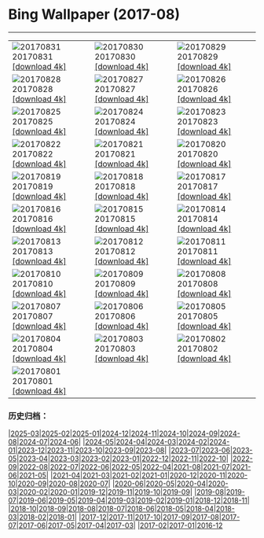 # Bing Wallpaper (2017-08)
**************

<table><tr><td><img src="https://www.bing.com/az/hprichbg/rb/StorkCliffs_ZH-CN11006532238_1920x1080.jpg" alt="20170831"> 20170831 <a href="https://www.bing.com/az/hprichbg/rb/StorkCliffs_ZH-CN11006532238_UHD.jpg">[download 4k]</a></td><td><img src="https://www.bing.com/az/hprichbg/rb/ChamonixClouds_ZH-CN7700889231_1920x1080.jpg" alt="20170830"> 20170830 <a href="https://www.bing.com/az/hprichbg/rb/ChamonixClouds_ZH-CN7700889231_UHD.jpg">[download 4k]</a></td><td><img src="https://www.bing.com/az/hprichbg/rb/GoldenTrevally_ZH-CN8976794546_1920x1080.jpg" alt="20170829"> 20170829 <a href="https://www.bing.com/az/hprichbg/rb/GoldenTrevally_ZH-CN8976794546_UHD.jpg">[download 4k]</a></td></tr><tr><td><img src="https://www.bing.com/az/hprichbg/rb/OregonPainted_ZH-CN8553728911_1920x1080.jpg" alt="20170828"> 20170828 <a href="https://www.bing.com/az/hprichbg/rb/OregonPainted_ZH-CN8553728911_UHD.jpg">[download 4k]</a></td><td><img src="https://www.bing.com/az/hprichbg/rb/BotallackCornwall_ZH-CN11396172846_1920x1080.jpg" alt="20170827"> 20170827 <a href="https://www.bing.com/az/hprichbg/rb/BotallackCornwall_ZH-CN11396172846_UHD.jpg">[download 4k]</a></td><td><img src="https://www.bing.com/az/hprichbg/rb/BasongcuoNP_ZH-CN9819436811_1920x1080.jpg" alt="20170826"> 20170826 <a href="https://www.bing.com/az/hprichbg/rb/BasongcuoNP_ZH-CN9819436811_UHD.jpg">[download 4k]</a></td></tr><tr><td><img src="https://www.bing.com/az/hprichbg/rb/BatEaredFox_ZH-CN12456670113_1920x1080.jpg" alt="20170825"> 20170825 <a href="https://www.bing.com/az/hprichbg/rb/BatEaredFox_ZH-CN12456670113_UHD.jpg">[download 4k]</a></td><td><img src="https://www.bing.com/az/hprichbg/rb/GustavAntiquities_ZH-CN9624291648_1920x1080.jpg" alt="20170824"> 20170824 <a href="https://www.bing.com/az/hprichbg/rb/GustavAntiquities_ZH-CN9624291648_UHD.jpg">[download 4k]</a></td><td><img src="https://www.bing.com/az/hprichbg/rb/TubeAnemone_ZH-CN8077113499_1920x1080.jpg" alt="20170823"> 20170823 <a href="https://www.bing.com/az/hprichbg/rb/TubeAnemone_ZH-CN8077113499_UHD.jpg">[download 4k]</a></td></tr><tr><td><img src="https://www.bing.com/az/hprichbg/rb/AtchafalayaBasin_ZH-CN11978071492_1920x1080.jpg" alt="20170822"> 20170822 <a href="https://www.bing.com/az/hprichbg/rb/AtchafalayaBasin_ZH-CN11978071492_UHD.jpg">[download 4k]</a></td><td><img src="https://www.bing.com/az/hprichbg/rb/MausoleumLovcen_ZH-CN11630158336_1920x1080.jpg" alt="20170821"> 20170821 <a href="https://www.bing.com/az/hprichbg/rb/MausoleumLovcen_ZH-CN11630158336_UHD.jpg">[download 4k]</a></td><td><img src="https://www.bing.com/az/hprichbg/rb/JantarJaipur_ZH-CN12917938653_1920x1080.jpg" alt="20170820"> 20170820 <a href="https://www.bing.com/az/hprichbg/rb/JantarJaipur_ZH-CN12917938653_UHD.jpg">[download 4k]</a></td></tr><tr><td><img src="https://www.bing.com/az/hprichbg/rb/YellowNPFirehole_ZH-CN14661526309_1920x1080.jpg" alt="20170819"> 20170819 <a href="https://www.bing.com/az/hprichbg/rb/YellowNPFirehole_ZH-CN14661526309_UHD.jpg">[download 4k]</a></td><td><img src="https://www.bing.com/az/hprichbg/rb/KingPhoto_ZH-CN13184031948_1920x1080.jpg" alt="20170818"> 20170818 <a href="https://www.bing.com/az/hprichbg/rb/KingPhoto_ZH-CN13184031948_UHD.jpg">[download 4k]</a></td><td><img src="https://www.bing.com/az/hprichbg/rb/ChulillaSpain_ZH-CN10170248808_1920x1080.jpg" alt="20170817"> 20170817 <a href="https://www.bing.com/az/hprichbg/rb/ChulillaSpain_ZH-CN10170248808_UHD.jpg">[download 4k]</a></td></tr><tr><td><img src="https://www.bing.com/az/hprichbg/rb/GoldenHorn_ZH-CN14570526834_1920x1080.jpg" alt="20170816"> 20170816 <a href="https://www.bing.com/az/hprichbg/rb/GoldenHorn_ZH-CN14570526834_UHD.jpg">[download 4k]</a></td><td><img src="https://www.bing.com/az/hprichbg/rb/AvalancheCreek_ZH-CN10917017134_1920x1080.jpg" alt="20170815"> 20170815 <a href="https://www.bing.com/az/hprichbg/rb/AvalancheCreek_ZH-CN10917017134_UHD.jpg">[download 4k]</a></td><td><img src="https://www.bing.com/az/hprichbg/rb/QuakingAspens_ZH-CN11296287476_1920x1080.jpg" alt="20170814"> 20170814 <a href="https://www.bing.com/az/hprichbg/rb/QuakingAspens_ZH-CN11296287476_UHD.jpg">[download 4k]</a></td></tr><tr><td><img src="https://www.bing.com/az/hprichbg/rb/Hozoviotissa_ZH-CN13142561850_1920x1080.jpg" alt="20170813"> 20170813 <a href="https://www.bing.com/az/hprichbg/rb/Hozoviotissa_ZH-CN13142561850_UHD.jpg">[download 4k]</a></td><td><img src="https://www.bing.com/az/hprichbg/rb/Kitesurfing_ZH-CN11259743343_1920x1080.jpg" alt="20170812"> 20170812 <a href="https://www.bing.com/az/hprichbg/rb/Kitesurfing_ZH-CN11259743343_UHD.jpg">[download 4k]</a></td><td><img src="https://www.bing.com/az/hprichbg/rb/LoxodontaAfricana_ZH-CN10434704249_1920x1080.jpg" alt="20170811"> 20170811 <a href="https://www.bing.com/az/hprichbg/rb/LoxodontaAfricana_ZH-CN10434704249_UHD.jpg">[download 4k]</a></td></tr><tr><td><img src="https://www.bing.com/az/hprichbg/rb/CavernduPontdArc_ZH-CN9994344414_1920x1080.jpg" alt="20170810"> 20170810 <a href="https://www.bing.com/az/hprichbg/rb/CavernduPontdArc_ZH-CN9994344414_UHD.jpg">[download 4k]</a></td><td><img src="https://www.bing.com/az/hprichbg/rb/Huacachina_ZH-CN10037610442_1920x1080.jpg" alt="20170809"> 20170809 <a href="https://www.bing.com/az/hprichbg/rb/Huacachina_ZH-CN10037610442_UHD.jpg">[download 4k]</a></td><td><img src="https://www.bing.com/az/hprichbg/rb/HydricHammock_ZH-CN7896164965_1920x1080.jpg" alt="20170808"> 20170808 <a href="https://www.bing.com/az/hprichbg/rb/HydricHammock_ZH-CN7896164965_UHD.jpg">[download 4k]</a></td></tr><tr><td><img src="https://www.bing.com/az/hprichbg/rb/AlaskaLynx_ZH-CN8211406639_1920x1080.jpg" alt="20170807"> 20170807 <a href="https://www.bing.com/az/hprichbg/rb/AlaskaLynx_ZH-CN8211406639_UHD.jpg">[download 4k]</a></td><td><img src="https://www.bing.com/az/hprichbg/rb/HulunbuirPrairie_ZH-CN11677344846_1920x1080.jpg" alt="20170806"> 20170806 <a href="https://www.bing.com/az/hprichbg/rb/HulunbuirPrairie_ZH-CN11677344846_UHD.jpg">[download 4k]</a></td><td><img src="https://www.bing.com/az/hprichbg/rb/AlesundNorway_ZH-CN9988504070_1920x1080.jpg" alt="20170805"> 20170805 <a href="https://www.bing.com/az/hprichbg/rb/AlesundNorway_ZH-CN9988504070_UHD.jpg">[download 4k]</a></td></tr><tr><td><img src="https://www.bing.com/az/hprichbg/rb/CaanaTemple_ZH-CN9714949581_1920x1080.jpg" alt="20170804"> 20170804 <a href="https://www.bing.com/az/hprichbg/rb/CaanaTemple_ZH-CN9714949581_UHD.jpg">[download 4k]</a></td><td><img src="https://www.bing.com/az/hprichbg/rb/BodieLighthouse_ZH-CN9415388071_1920x1080.jpg" alt="20170803"> 20170803 <a href="https://www.bing.com/az/hprichbg/rb/BodieLighthouse_ZH-CN9415388071_UHD.jpg">[download 4k]</a></td><td><img src="https://www.bing.com/az/hprichbg/rb/LavenderProvence_ZH-CN9151247848_1920x1080.jpg" alt="20170802"> 20170802 <a href="https://www.bing.com/az/hprichbg/rb/LavenderProvence_ZH-CN9151247848_UHD.jpg">[download 4k]</a></td></tr><tr><td><img src="https://www.bing.com/az/hprichbg/rb/WhipCoral_ZH-CN10285480118_1920x1080.jpg" alt="20170801"> 20170801 <a href="https://www.bing.com/az/hprichbg/rb/WhipCoral_ZH-CN10285480118_UHD.jpg">[download 4k]</a></td><td></td><td></td></tr></table>

### 历史归档：

|[2025-03](/../2025-03/2025-03.md)|[2025-02](/../2025-02/2025-02.md)|[2025-01](/../2025-01/2025-01.md)|[2024-12](/../2024-12/2024-12.md)|[2024-11](/../2024-11/2024-11.md)|[2024-10](/../2024-10/2024-10.md)|[2024-09](/../2024-09/2024-09.md)|[2024-08](/../2024-08/2024-08.md)|[2024-07](/../2024-07/2024-07.md)|[2024-06](/../2024-06/2024-06.md)|
|[2024-05](/../2024-05/2024-05.md)|[2024-04](/../2024-04/2024-04.md)|[2024-03](/../2024-03/2024-03.md)|[2024-02](/../2024-02/2024-02.md)|[2024-01](/../2024-01/2024-01.md)|[2023-12](/../2023-12/2023-12.md)|[2023-11](/../2023-11/2023-11.md)|[2023-10](/../2023-10/2023-10.md)|[2023-09](/../2023-09/2023-09.md)|[2023-08](/../2023-08/2023-08.md)|
|[2023-07](/../2023-07/2023-07.md)|[2023-06](/../2023-06/2023-06.md)|[2023-05](/../2023-05/2023-05.md)|[2023-04](/../2023-04/2023-04.md)|[2023-03](/../2023-03/2023-03.md)|[2023-02](/../2023-02/2023-02.md)|[2023-01](/../2023-01/2023-01.md)|[2022-12](/../2022-12/2022-12.md)|[2022-11](/../2022-11/2022-11.md)|[2022-10](/../2022-10/2022-10.md)|
|[2022-09](/../2022-09/2022-09.md)|[2022-08](/../2022-08/2022-08.md)|[2022-07](/../2022-07/2022-07.md)|[2022-06](/../2022-06/2022-06.md)|[2022-05](/../2022-05/2022-05.md)|[2022-04](/../2022-04/2022-04.md)|[2021-08](/../2021-08/2021-08.md)|[2021-07](/../2021-07/2021-07.md)|[2021-06](/../2021-06/2021-06.md)|[2021-05](/../2021-05/2021-05.md)|
|[2021-04](/../2021-04/2021-04.md)|[2021-03](/../2021-03/2021-03.md)|[2021-02](/../2021-02/2021-02.md)|[2021-01](/../2021-01/2021-01.md)|[2020-12](/../2020-12/2020-12.md)|[2020-11](/../2020-11/2020-11.md)|[2020-10](/../2020-10/2020-10.md)|[2020-09](/../2020-09/2020-09.md)|[2020-08](/../2020-08/2020-08.md)|[2020-07](/../2020-07/2020-07.md)|
|[2020-06](/../2020-06/2020-06.md)|[2020-05](/../2020-05/2020-05.md)|[2020-04](/../2020-04/2020-04.md)|[2020-03](/../2020-03/2020-03.md)|[2020-02](/../2020-02/2020-02.md)|[2020-01](/../2020-01/2020-01.md)|[2019-12](/../2019-12/2019-12.md)|[2019-11](/../2019-11/2019-11.md)|[2019-10](/../2019-10/2019-10.md)|[2019-09](/../2019-09/2019-09.md)|
|[2019-08](/../2019-08/2019-08.md)|[2019-07](/../2019-07/2019-07.md)|[2019-06](/../2019-06/2019-06.md)|[2019-05](/../2019-05/2019-05.md)|[2019-04](/../2019-04/2019-04.md)|[2019-03](/../2019-03/2019-03.md)|[2019-02](/../2019-02/2019-02.md)|[2019-01](/../2019-01/2019-01.md)|[2018-12](/../2018-12/2018-12.md)|[2018-11](/../2018-11/2018-11.md)|
|[2018-10](/../2018-10/2018-10.md)|[2018-09](/../2018-09/2018-09.md)|[2018-08](/../2018-08/2018-08.md)|[2018-07](/../2018-07/2018-07.md)|[2018-06](/../2018-06/2018-06.md)|[2018-05](/../2018-05/2018-05.md)|[2018-04](/../2018-04/2018-04.md)|[2018-03](/../2018-03/2018-03.md)|[2018-02](/../2018-02/2018-02.md)|[2018-01](/../2018-01/2018-01.md)|
|[2017-12](/../2017-12/2017-12.md)|[2017-11](/../2017-11/2017-11.md)|[2017-10](/../2017-10/2017-10.md)|[2017-09](/../2017-09/2017-09.md)|[2017-08](/2017-08.md)|[2017-07](/../2017-07/2017-07.md)|[2017-06](/../2017-06/2017-06.md)|[2017-05](/../2017-05/2017-05.md)|[2017-04](/../2017-04/2017-04.md)|[2017-03](/../2017-03/2017-03.md)|
|[2017-02](/../2017-02/2017-02.md)|[2017-01](/../2017-01/2017-01.md)|[2016-12](/../2016-12/2016-12.md)